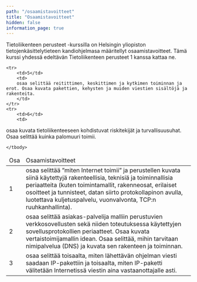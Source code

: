 ```yaml
---
path: "/osaamistavoitteet"
title: "Osaamistavoitteet"
hidden: false
information_page: true
---
```


Tietoliikenteen perusteet -kurssilla on Helsingin yliopiston tietojenkäsittelytieteen kandiohjelmasa määritellyt osaamistavoitteet. Tämä kurssi yhdessä edeltävän Tietoliikenteen perusteet 1 kanssa kattaa ne.


<table>
    <thead>
    <tr>
        <td>Osa</td>
        <td>Osaamistavoitteet</td>
    </tr>
    </thead>
    <tbody>
    <tr>
        <td>1</td>
        <td>
        osaa selittää ”miten Internet toimii” ja perustellen kuvata siinä käytettyjä rakenteellisia, teknisiä ja toiminnallisia periaatteita (kuten toimintamallit, rakenneosat, erilaiset osoitteet ja tunnisteet, datan siirto protokollapinon avulla, luotettava kuljetuspalvelu, vuonvalvonta, TCP:n ruuhkanhallinta).
        </td>
    </tr>
    <tr>
        <td>2</td>
        <td>
        osaa selittää asiakas-palvelija malliin perustuvien verkkosovellusten sekä niiden toteutuksessa käytettyjen sovellusprotokollien periaatteet. Osaa kuvata vertaistoimijamallin idean. Osaa selittää, mihin tarvitaan nimipalvelua (DNS) ja kuvata sen rakenteen ja toiminnan.
        </td>
    </tr>
    <tr>
        <td>3</td>
        <td>
       osaa selittää toisaalta, miten lähettävän ohjelman viesti saadaan IP-pakettiin ja toisaalta, miten IP-paketti välitetään Internetissä viestin aina vastaanottajalle asti.
        </td>
    </tr>

    <tr>
        <td>5</td>
        <td>
        osaa selittää reitittimen, keskittimen ja kytkimen toiminnan ja erot. Osaa kuvata pakettien, kehysten ja muiden viestien sisältöjä ja rakenteita.
        </td>
    </tr>
    <tr>
        <td>6</td>
        <td>
osaa kuvata tietoliikenteeseen kohdistuvat riskitekijät ja turvallisuusuhat. Osaa selittää kuinka palomuuri toimii.
        </td>
    </tr>
 
    </tbody>
</table>


